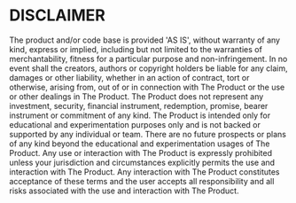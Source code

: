# DISCLAIMER

The product and/or code base is provided 'AS IS', without warranty of any kind, express or implied, including but not limited to the warranties of merchantability, fitness for a particular purpose and non-infringement. In no event shall the creators, authors or copyright holders be liable for any claim, damages or other liability, whether in an action of contract, tort or otherwise, arising from, out of or in connection with The Product or the use or other dealings in The Product. The Product does not represent any investment, security, financial instrument, redemption, promise, bearer instrument or commitment of any kind. The Product is intended only for educational and experimentation purposes only and is not backed or supported by any individual or team. There are no future prospects or plans of any kind beyond the educational and experimentation usages of The Product. Any use or interaction with The Product is expressly prohibited unless your jurisdiction and circumstances explicitly permits the use and interaction with The Product. Any interaction with The Product constitutes acceptance of these terms and the user accepts all responsibility and all risks associated with the use and interaction with The Product.
